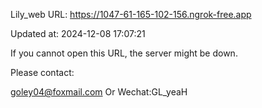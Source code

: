 Lily_web URL: https://1047-61-165-102-156.ngrok-free.app

Updated at: 2024-12-08 17:07:21

If you cannot open this URL, the server might be down.

Please contact: 

goley04@foxmail.com Or Wechat:GL_yeaH